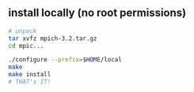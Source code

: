 ## install locally (no root permissions)


```bash
# unpack
tar xvfz mpich-3.2.tar.gz
cd mpic...

./configure --prefix=$HOME/local
make 
make install
# THAT's IT!
```

<!--- EOF -->
